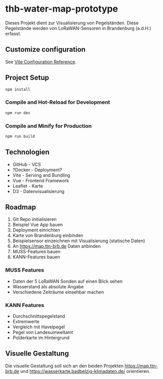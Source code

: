 # thb-water-map-prototype

Dieses Projekt dient zur Visualisierung von Pegelständen. Diese Pegelstände werden von LoRaWAN-Sensoren in Brandenburg (a.d.H.) erfasst.

## Customize configuration

See [Vite Configuration Reference](https://vite.dev/config/).

## Project Setup

```sh
npm install
```

### Compile and Hot-Reload for Development

```sh
npm run dev
```

### Compile and Minify for Production

```sh
npm run build
```

## Technologien
- GitHub - VCS
- ?Docker - Deployment?
- Vite - Serving and Bundling
- Vue - Frontend Framework
- Leaflet - Karte
- D3 - Datenvisualisierung


## Roadmap
1. Git Repo initialisieren
2. Beispiel Vue App bauen
3. Deployment einrichten
4. Karte von Brandenburg einbinden
5. Beispielsensor einzeichnen mit Visualisierung (statische Daten)
6. An https://map.ttn-brb.de Daten anbinden
7. MUSS-Features bauen
8. KANN-Features bauen

### MUSS Features
- Daten der 5 LoRaWAN Sonden auf einen Blick sehen
- Wasserstand als absolute Angabe
- Verschiedene Zeiträume einsehbar machen

### KANN Features
- Durchschnittspegelstand
- Extremwerte
- Vergleich mit Havelpegel
- Pegel von Landesumweltamt
- Polderkarte im Hintergrund

## Visuelle Gestaltung
Die visuelle Gestaltung soll sich an den beiden Projekten https://map.ttn-brb.de und https://wasserkarte.badbelzig-klimadaten.de/ orientieren.

